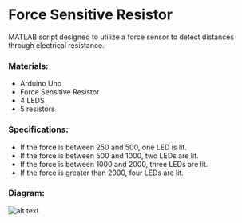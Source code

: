 # Force Sensitive Resistor
MATLAB script designed to utilize a force sensor to detect distances through electrical resistance.

### Materials:
- Arduino Uno
- Force Sensitive Resistor 
- 4 LEDS
- 5 resistors

### Specifications:
- If the force is between 250 and 500, one LED is lit.
- If the force is between 500 and 1000, two LEDs are lit.
- If the force is between 1000 and 2000, three LEDs are lit.
- If the force is greater than 2000, four LEDs are lit.

### Diagram:
![alt text](https://github.com/katie-plese/MECH-103/blob/main/Force%20Sensitive%20Resistor/force_sensitive_resistor.jpg "Picture")
